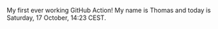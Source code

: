My first ever working GitHub Action!
My name is Thomas and today is Saturday, 17 October, 14:23 CEST. 
